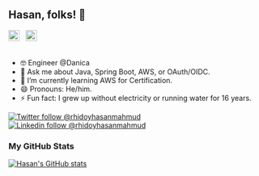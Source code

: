 ## Hasan, folks! 🤠

<a href="https://twitter.com/rhidoyhasanmahmud">
  <img alt="Follow @mraible on Twitter" width="22px" src="https://cdn.jsdelivr.net/npm/simple-icons@v3/icons/twitter.svg" /></a> &nbsp;
<a href="https://www.linkedin.com/in/rhidoyhasanmahmud/">
  <img alt="Matt on LinkedIn" width="22px" src="https://cdn.jsdelivr.net/npm/simple-icons@v3/icons/linkedin.svg" /></a> &nbsp;

<br/>
<br/>

- 🤓  Engineer @Danica 
- 💬  Ask me about Java, Spring Boot, AWS, or OAuth/OIDC.
- 🌱  I’m currently learning AWS for Certification.
- 😄  Pronouns: He/him.
- ⚡  Fun fact: I grew up without electricity or running water for 16 years. 

[![Twitter follow @rhidoyhasanmahmud](https://img.shields.io/twitter/follow/mraible?style=social)](https://twitter.com/rhidoyhasanmahmud) &nbsp;
[![Linkedin follow @rhidoyhasanmahmud](https://img.shields.io/badge/-mraible-blue?style=flat-square&logo=Linkedin&logoColor=white&link=https://www.linkedin.com/in/rhidoyhasanmahmud/)](https://www.linkedin.com/in/rhidoyhasanmahmud/) &nbsp;

### My GitHub Stats

<a href="https://github.com/rhidoyhasanmahmud">
 <img align="center" src="https://github-readme-stats.vercel.app/api?username=rhidoyhasanmahmud&show_icons=true&theme=light&line_height=27" alt="Hasan's GitHub stats"/></a>

